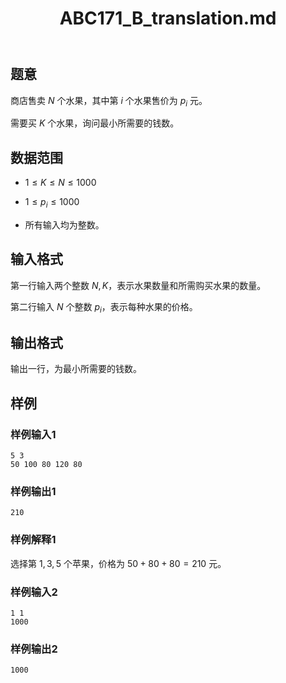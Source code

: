 ﻿---
title: "ABC171_B_translation.md"
tags: []
author: ""
created: ""
---

## 题意

商店售卖 $N$ 个水果，其中第 $i$ 个水果售价为 $p_i$ 元。

需要买 $K$ 个水果，询问最小所需要的钱数。

## 数据范围

- $1 \leq K \leq N \leq 1000$

- $1 \leq p_i \leq 1000$

- 所有输入均为整数。

## 输入格式

第一行输入两个整数 $N,K$，表示水果数量和所需购买水果的数量。

第二行输入 $N$ 个整数 $p_i$，表示每种水果的价格。

## 输出格式

输出一行，为最小所需要的钱数。

## 样例

### 样例输入1

```
5 3
50 100 80 120 80
```

### 样例输出1

```
210
```

### 样例解释1

选择第 $1,3,5$ 个苹果，价格为 $50+80+80=210$ 元。

### 样例输入2

```
1 1
1000
```

### 样例输出2

```
1000
```

